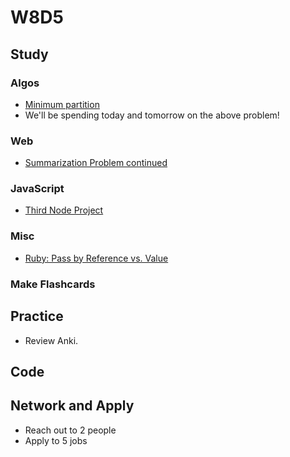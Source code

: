 # W8D5

## Study

### Algos

* [Minimum partition](https://www.geeksforgeeks.org/partition-a-set-into-two-subsets-such-that-the-difference-of-subset-sums-is-minimum/)
* We'll be spending today and tomorrow on the above problem!

### Web

* [Summarization Problem continued](https://www.hiredintech.com/classrooms/system-design/lesson/101)

### JavaScript

* [Third Node Project](https://github.com/Pklong/blog-party-usa)

### Misc

* [Ruby: Pass by Reference vs. Value](https://launchschool.com/blog/object-passing-in-ruby)

### Make Flashcards

## Practice

* Review Anki.

## Code

## Network and Apply

* Reach out to 2 people
* Apply to 5 jobs
